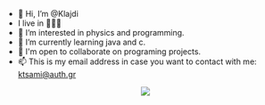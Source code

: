 - 👋 Hi, I’m @Klajdi
- I live in 📍🇬🇷
- 👀 I’m interested in physics and programming.
- 🌱 I’m currently learning java and c.
- 💞️ I'm open to collaborate on programing projects.
- 📫 This is my email address in case you want to contact with me: ktsami@auth.gr

<p align="center">
  <a href="https://skillicons.dev">
    <img src="https://skillicons.dev/icons?i=git,kubernetes,docker,c,vim" />
  </a>
</p>
<!---
Klajdis32/Klajdis32 is a ✨ special ✨ repository because its `README.md` (this file) appears on your GitHub profile.
You can click the Preview link to take a look at your changes.
--->
